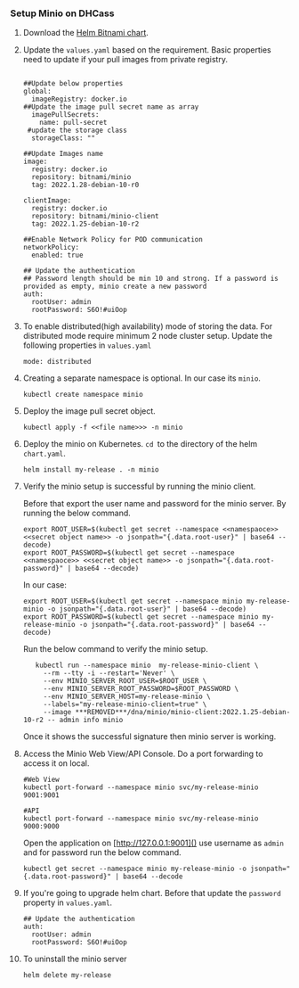 ### **Setup Minio on DHCass**

1. Download the [Helm Bitnami chart](https://artifacthub.io/packages/helm/bitnami/minio).
2. Update the `values.yaml` based on the requirement. Basic properties need to update if your pull images from private  registry.

   ```

   ##Update below properties
   global:
     imageRegistry: docker.io
   ##Update the image pull secret name as array
     imagePullSecrets:
       name: pull-secret
    #update the storage class 
     storageClass: ""

   ##Update Images name
   image:
     registry: docker.io
     repository: bitnami/minio
     tag: 2022.1.28-debian-10-r0

   clientImage:
     registry: docker.io
     repository: bitnami/minio-client
     tag: 2022.1.25-debian-10-r2

   ##Enable Network Policy for POD communication
   networkPolicy:
     enabled: true

   ## Update the authentication
   ## Password length should be min 10 and strong. If a password is provided as empty, minio create a new password
   auth:
     rootUser: admin
     rootPassword: S6O!#uiOop
   ```
3. To enable distributed(high availability) mode of storing the data. For distributed mode require minimum 2 node cluster setup. Update the following properties in `values.yaml`

   ```
   mode: distributed
   ```
4. Creating a separate namespace is optional. In our case its `minio`.

   ```
   kubectl create namespace minio
   ```
5. Deploy the image pull secret object.

   ```
   kubectl apply -f <<file name>>> -n minio
   ```
6. Deploy the minio on Kubernetes. `cd `to the directory of the helm `chart.yaml`.

   ```
   helm install my-release . -n minio
   ```
7. Verify the minio setup is successful by running the minio client.

   Before that export the user name and password for the minio server. By running the below command.

   ```
   export ROOT_USER=$(kubectl get secret --namespace <<namespaoce>> <<secret object name>> -o jsonpath="{.data.root-user}" | base64 --decode)
   export ROOT_PASSWORD=$(kubectl get secret --namespace <<namespaoce>> <<secret object name>> -o jsonpath="{.data.root-password}" | base64 --decode)
   ```
   In our case:

   ```
   export ROOT_USER=$(kubectl get secret --namespace minio my-release-minio -o jsonpath="{.data.root-user}" | base64 --decode)
   export ROOT_PASSWORD=$(kubectl get secret --namespace minio my-release-minio -o jsonpath="{.data.root-password}" | base64 --decode)
   ```
   Run the below command to verify the minio setup.

   ```
      kubectl run --namespace minio  my-release-minio-client \
        --rm --tty -i --restart='Never' \
        --env MINIO_SERVER_ROOT_USER=$ROOT_USER \
        --env MINIO_SERVER_ROOT_PASSWORD=$ROOT_PASSWORD \
        --env MINIO_SERVER_HOST=my-release-minio \
        --labels="my-release-minio-client=true" \
        --image ***REMOVED***/dna/minio/minio-client:2022.1.25-debian-10-r2 -- admin info minio
   ```
   Once it shows the successful signature then minio server is working.
8. Access the Minio Web View/API Console. Do a port forwarding to access it on local.

   ```
   #Web View
   kubectl port-forward --namespace minio svc/my-release-minio 9001:9001

   #API 
   kubectl port-forward --namespace minio svc/my-release-minio 9000:9000

   ```
   Open the application on [http://127.0.0.1:9001]() use username as `admin `and for password run the below command.

   ```
   kubectl get secret --namespace minio my-release-minio -o jsonpath="{.data.root-password}" | base64 --decode
   ```
9. If you're going to upgrade helm chart. Before that update the `password` property in `values.yaml`.

   ```
   ## Update the authentication
   auth:
     rootUser: admin
     rootPassword: S6O!#uiOop
   ```
10. To uninstall the minio server

    ```
    helm delete my-release
    ```
